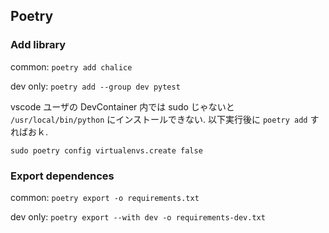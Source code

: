 ## Poetry

### Add library

common: `poetry add chalice`

dev only: `poetry add --group dev pytest`

vscode ユーザの DevContainer 内では sudo じゃないと `/usr/local/bin/python` にインストールできない. 以下実行後に `poetry add` すればおｋ.

`sudo poetry config virtualenvs.create false`

### Export dependences

common: `poetry export -o requirements.txt`

dev only: `poetry export --with dev -o requirements-dev.txt`
